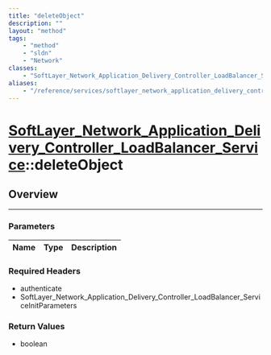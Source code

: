 ```yaml
---
title: "deleteObject"
description: ""
layout: "method"
tags:
    - "method"
    - "sldn"
    - "Network"
classes:
    - "SoftLayer_Network_Application_Delivery_Controller_LoadBalancer_Service"
aliases:
    - "/reference/services/softlayer_network_application_delivery_controller_loadbalancer_service/deleteObject"
---
```

# [SoftLayer_Network_Application_Delivery_Controller_LoadBalancer_Service](/reference/services/SoftLayer_Network_Application_Delivery_Controller_LoadBalancer_Service)::deleteObject




## Overview 


-----

### Parameters 
|Name | Type | Description |
| --- | --- | --- |


### Required Headers
* authenticate
* SoftLayer_Network_Application_Delivery_Controller_LoadBalancer_ServiceInitParameters


### Return Values
* boolean




